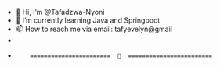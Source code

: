 - 👋 Hi, I’m @Tafadzwa-Nyoni
- 🌱 I’m currently learning Java and Springboot
- 📫 How to reach me via email: tafyevelyn@gmail
- 
-         =======================  💞️  ======================== 

<!---
Tafadzwa-Nyoni/Tafadzwa-Nyoni is a ✨ special ✨ repository because its `README.md` (this file) appears on your GitHub profile.
You can click the Preview link to take a look at your changes.
--->
